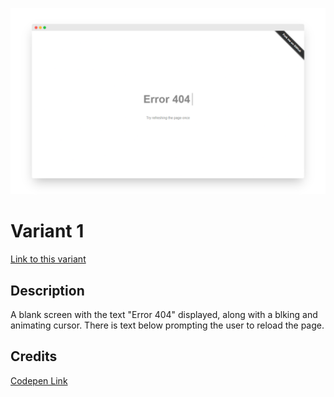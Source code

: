 ![Variant 1 Screenshot](https://raw.githubusercontent.com/aayusharyan/last-page-collection/main/src/public/variant1/assets/og.png)

# Variant 1

[Link to this variant](https://last.yush.dev/variant1)

## Description

A blank screen with the text "Error 404" displayed, along with a blking and animating cursor. There is text below prompting the user to reload the page.

## Credits

[Codepen Link](https://codepen.io/akashrajendra/pen/JKKRvQ)
